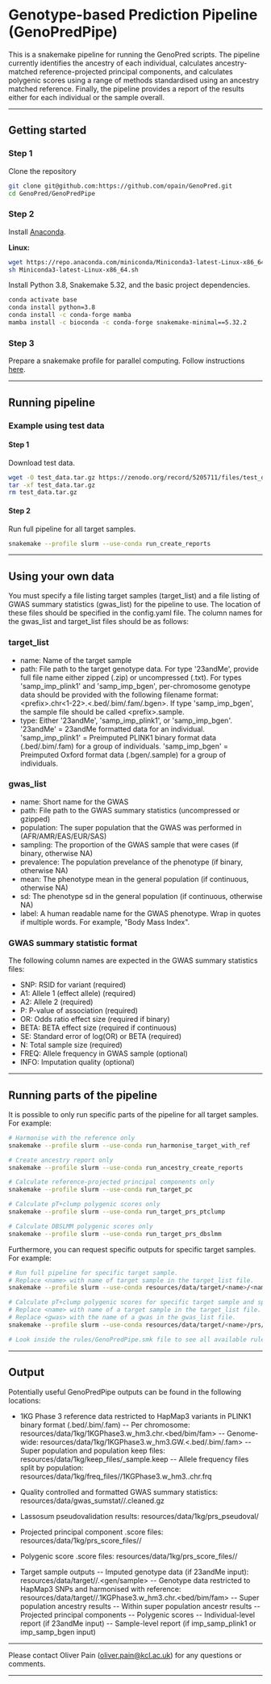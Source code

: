 # Genotype-based Prediction Pipeline (GenoPredPipe)

This is a snakemake pipeline for running the GenoPred scripts. The pipeline currently identifies the ancestry of each individual, calculates ancestry-matched reference-projected principal components, and calculates polygenic scores using a range of methods standardised using an ancestry matched reference. Finally, the pipeline provides a report of the results either for each individual or the sample overall.

***

## Getting started

### Step 1

Clone the repository

```bash
git clone git@github.com:https://github.com/opain/GenoPred.git
cd GenoPred/GenoPredPipe
```

### Step 2

Install [Anaconda](https://conda.io/en/latest/miniconda.html).

**Linux:**
```bash
wget https://repo.anaconda.com/miniconda/Miniconda3-latest-Linux-x86_64.sh
sh Miniconda3-latest-Linux-x86_64.sh
```

Install Python 3.8, Snakemake 5.32, and the basic project dependencies.

```bash
conda activate base
conda install python=3.8
conda install -c conda-forge mamba
mamba install -c bioconda -c conda-forge snakemake-minimal==5.32.2
```

### Step 3

Prepare a snakemake profile for parallel computing. Follow instructions [here](https://snakemake.readthedocs.io/en/stable/executing/cli.html#profiles). 

***

## Running pipeline

### Example using test data

#### Step 1

Download test data.

```bash
wget -O test_data.tar.gz https://zenodo.org/record/5205711/files/test_data.tar.gz?download=1
tar -xf test_data.tar.gz
rm test_data.tar.gz
```

#### Step 2

Run full pipeline for all target samples.

```bash
snakemake --profile slurm --use-conda run_create_reports
```

***

## Using your own data

You must specify a file listing target samples (target_list) and a file listing of GWAS summary statistics (gwas_list) for the pipeline to use. The location of these files should be specified in the config.yaml file. The column names for the gwas_list and target_list files should be as follows:

### target_list

- name: Name of the target sample
- path: File path to the target genotype data. For type '23andMe', provide full file name either zipped (.zip) or uncompressed (.txt). For types 'samp_imp_plink1' and 'samp_imp_bgen', per-chromosome genotype data should be provided with the following filename format: \<prefix>.chr\<1-22>.\<.bed/.bim/.fam/.bgen>. If type 'samp_imp_bgen', the sample file should be called \<prefix>.sample.  
- type: Either '23andMe', 'samp_imp_plink1', or 'samp_imp_bgen'. '23andMe' = 23andMe formatted data for an individual. 'samp_imp_plink1' = Preimputed PLINK1 binary format data (.bed/.bim/.fam) for a group of individuals. 'samp_imp_bgen' = Preimputed Oxford format data (.bgen/.sample) for a group of individuals.

### gwas_list

- name: Short name for the GWAS
- path: File path to the GWAS summary statistics (uncompressed or gzipped)
- population: The super population that the GWAS was performed in (AFR/AMR/EAS/EUR/SAS)
- sampling: The proportion of the GWAS sample that were cases (if binary, otherwise NA)
- prevalence: The population prevelance of the phenotype (if binary, otherwise NA)
- mean: The phenotype mean in the general population (if continuous, otherwise NA)
- sd: The phenotype sd in the general population (if continuous, otherwise NA)
- label: A human readable name for the GWAS phenotype. Wrap in quotes if multiple words. For example, "Body Mass Index".

### GWAS summary statistic format

The following column names are expected in the GWAS summary statistics files:

- SNP: RSID for variant (required)
- A1: Allele 1 (effect allele) (required)
- A2: Allele 2 (required)
- P: P-value of association (required)
- OR: Odds ratio effect size (required if binary)
- BETA: BETA effect size (required if continuous)
- SE: Standard error of log(OR) or BETA (required)
- N: Total sample size (required)
- FREQ: Allele frequency in GWAS sample (optional)
- INFO: Imputation quality (optional)

***

## Running parts of the pipeline

It is possible to only run specific parts of the pipeline for all target samples. For example:

```bash
# Harmonise with the reference only
snakemake --profile slurm --use-conda run_harmonise_target_with_ref

# Create ancestry report only
snakemake --profile slurm --use-conda run_ancestry_create_reports

# Calculate reference-projected principal components only
snakemake --profile slurm --use-conda run_target_pc

# Calculate pT+clump polygenic scores only
snakemake --profile slurm --use-conda run_target_prs_ptclump

# Calculate DBSLMM polygenic scores only
snakemake --profile slurm --use-conda run_target_prs_dbslmm

```

Furthermore, you can request specific outputs for specific target samples. For example:

```bash
# Run full pipeline for specific target sample. 
# Replace <name> with name of target sample in the target_list file.
snakemake --profile slurm --use-conda resources/data/target/<name>/<name>_samp_report.done

# Calculate pT+clump polygenic scores for specific target sample and specific GWAS. 
# Replace <name> with name of a target sample in the target_list file. 
# Replace <gwas> with the name of a gwas in the gwas_list file.
snakemake --profile slurm --use-conda resources/data/target/<name>/prs/target_prs_ptclump_<gwas>.done

# Look inside the rules/GenoPredPipe.smk file to see all available rules.

```

***

## Output

Potentially useful GenoPredPipe outputs can be found in the following locations:

- 1KG Phase 3 reference data restricted to HapMap3 variants in PLINK1 binary format (.bed/.bim/.fam)
-- Per chromosome: resources/data/1kg/1KGPhase3.w_hm3.chr<chr>.<bed/bim/fam>
-- Genome-wide: resources/data/1kg/1KGPhase3.w_hm3.GW.<.bed/.bim/.fam>
-- Super population and population keep files: resources/data/1kg/keep_files/<pop>_sample.keep
-- Allele frequency files split by population: resources/data/1kg/freq_files/<pop>/1KGPhase3.w_hm3.<pop>.chr<chr>.frq

- Quality controlled and formatted GWAS summary statistics: resources/data/gwas_sumstat/<gwas>/<gwas>.cleaned.gz
- Lassosum pseudovalidation results: resources/data/1kg/prs_pseudoval/<gwas>
- Projected principal component .score files: resources/data/1kg/prs_score_files/<method>/<gwas>
- Polygenic score .score files: resources/data/1kg/prs_score_files/<method>/<gwas>

- Target sample outputs
-- Imputed genotype data (if 23andMe input): resources/data/target/<name>/<name>.<gen/sample>
-- Genotype data restricted to HapMap3 SNPs and harmonised with reference: resources/data/target/<name>/<name>.1KGPhase3.w_hm3.chr<chr>.<bed/bim/fam>
-- Super population ancestry results
-- Within super population ancestr results
-- Projected principal components
-- Polygenic scores
-- Individual-level report (if 23andMe input)
-- Sample-level report (if imp_samp_plink1 or imp_samp_bgen input)

***

Please contact Oliver Pain (oliver.pain@kcl.ac.uk) for any questions or comments.

***
